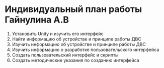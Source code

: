 
# Индивидуальный план работы Гайнулина А.В
1. Установить Unity и изучить его интерфейс
2. Найти информацию об устройстве и принципе работы ДВС
3. Изучить информацию об устройстве и принципе работы ДВС
4. Изучить информацию о разработке пользовательского интерфейса
5. Создать пользовательский интерфейс и скрипты
6. Создать методические указания по созданию интерфейса
